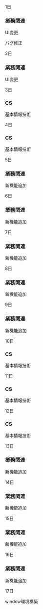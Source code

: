 1日

### 業務関連

UI変更

バグ修正

2日

### 業務関連

UI変更

3日

### CS

基本情報技術

4日

### CS

基本情報技術

5日

### 業務関連

新機能追加

6日

### 業務関連

新機能追加

7日

### 業務関連

新機能追加

8日

### 業務関連

新機能追加

9日

### 業務関連

新機能追加

10日

### CS

基本情報技術


11日

### CS

基本情報技術

12日

### CS

基本情報技術

13日

### 業務関連

新機能追加

14日

### 業務関連

新機能追加

15日

### 業務関連

新機能追加

16日

### 業務関連

新機能追加

17日

window環境構築
